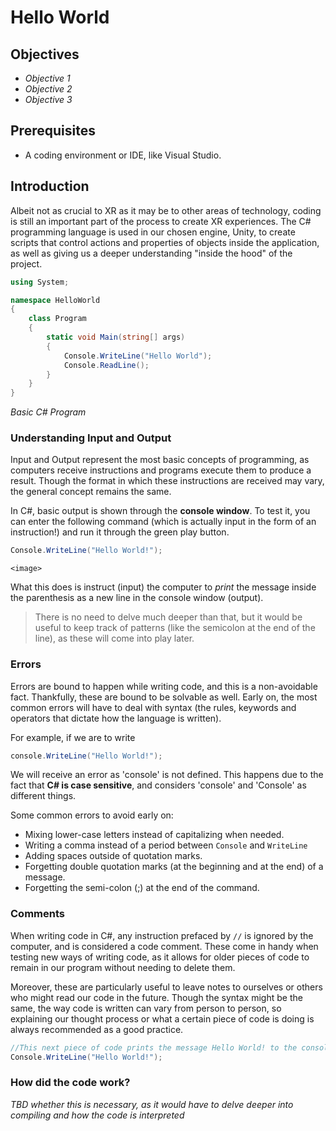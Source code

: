 # Hello World

## Objectives

- *Objective 1*
- *Objective 2*
- *Objective 3*

## Prerequisites

- A coding environment or IDE, like Visual Studio.

## Introduction

Albeit not as crucial to XR as it may be to other areas of technology, coding is still an important part of the process to create XR experiences. The C# programming language is used in our chosen engine, Unity, to create scripts that control actions and properties of objects inside the application, as well as giving us a deeper understanding "inside the hood" of the project.

```csharp
using System;

namespace HelloWorld
{
    class Program
    {
        static void Main(string[] args)
        {
            Console.WriteLine("Hello World");
            Console.ReadLine();
        }
    }
}

```
*Basic C# Program*

### Understanding Input and Output

Input and Output represent the most basic concepts of programming, as computers receive instructions and programs execute them to produce a result. Though the format in which these instructions are received may vary, the general concept remains the same. 

In C#, basic output is shown through the **console window**. To test it, you can enter the following command (which is actually input in the form of an instruction!) and run it through the green play button.

```csharp
Console.WriteLine("Hello World!");
```
`<image>`

What this does is instruct (input) the computer to *print* the message inside the parenthesis as a new line in the console window (output). 

>There is no need to delve much deeper than that, but it would be useful to keep track of patterns (like the semicolon at the end of the line), as these will come into play later.

### Errors

Errors are bound to happen while writing code, and this is a non-avoidable fact. Thankfully, these are bound to be solvable as well. Early on, the most common errors will have to deal with syntax (the rules, keywords and operators that dictate how the language is written). 

For example, if we are to write 
```csharp 
console.WriteLine("Hello World!");
```
We will receive an error as 'console' is not defined. This happens due to the fact that **C# is case sensitive**, and considers 'console' and 'Console' as different things.

Some common errors to avoid early on:

- Mixing lower-case letters instead of capitalizing when needed.
- Writing a comma instead of a period between ```Console``` and ```WriteLine```
- Adding spaces outside of quotation marks.
- Forgetting double quotation marks (at the beginning and at the end) of a message.
- Forgetting the semi-colon (;) at the end of the command.

### Comments

When writing code in C#, any instruction prefaced by ``` // ``` is ignored by the computer, and is considered a code comment. These come in handy when testing new ways of writing code, as it allows for older pieces of code to remain in our program without needing to delete them. 

Moreover, these are particularly useful to leave notes to ourselves or others who might read our code in the future. Though the syntax might be the same, the way code is written can vary from person to person, so explaining our thought process or what a certain piece of code is doing is always recommended as a good practice.

```csharp
//This next piece of code prints the message Hello World! to the console.
Console.WriteLine("Hello World!");
```

### How did the code work?

*TBD whether this is necessary, as it would have to delve deeper into compiling and how the code is interpreted*